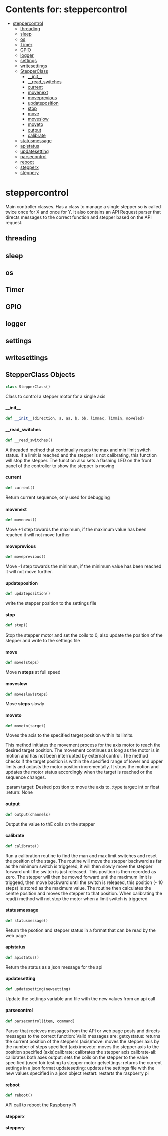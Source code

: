# Contents for: steppercontrol

* [steppercontrol](#steppercontrol)
  * [threading](#steppercontrol.threading)
  * [sleep](#steppercontrol.sleep)
  * [os](#steppercontrol.os)
  * [Timer](#steppercontrol.Timer)
  * [GPIO](#steppercontrol.GPIO)
  * [logger](#steppercontrol.logger)
  * [settings](#steppercontrol.settings)
  * [writesettings](#steppercontrol.writesettings)
  * [StepperClass](#steppercontrol.StepperClass)
    * [\_\_init\_\_](#steppercontrol.StepperClass.__init__)
    * [\_\_read\_switches](#steppercontrol.StepperClass.__read_switches)
    * [current](#steppercontrol.StepperClass.current)
    * [movenext](#steppercontrol.StepperClass.movenext)
    * [moveprevious](#steppercontrol.StepperClass.moveprevious)
    * [updateposition](#steppercontrol.StepperClass.updateposition)
    * [stop](#steppercontrol.StepperClass.stop)
    * [move](#steppercontrol.StepperClass.move)
    * [moveslow](#steppercontrol.StepperClass.moveslow)
    * [moveto](#steppercontrol.StepperClass.moveto)
    * [output](#steppercontrol.StepperClass.output)
    * [calibrate](#steppercontrol.StepperClass.calibrate)
  * [statusmessage](#steppercontrol.statusmessage)
  * [apistatus](#steppercontrol.apistatus)
  * [updatesetting](#steppercontrol.updatesetting)
  * [parsecontrol](#steppercontrol.parsecontrol)
  * [reboot](#steppercontrol.reboot)
  * [stepperx](#steppercontrol.stepperx)
  * [steppery](#steppercontrol.steppery)

<a id="steppercontrol"></a>

# steppercontrol

Main controller classes. Has a class to manage a single stepper so is called twice once for X and once for Y.
It also contains an API Request parser that directs messages to the correct function and stepper based on the
API request.

<a id="steppercontrol.threading"></a>

## threading

<a id="steppercontrol.sleep"></a>

## sleep

<a id="steppercontrol.os"></a>

## os

<a id="steppercontrol.Timer"></a>

## Timer

<a id="steppercontrol.GPIO"></a>

## GPIO

<a id="steppercontrol.logger"></a>

## logger

<a id="steppercontrol.settings"></a>

## settings

<a id="steppercontrol.writesettings"></a>

## writesettings

<a id="steppercontrol.StepperClass"></a>

## StepperClass Objects

```python
class StepperClass()
```

Class to control a stepper motor for a single axis

<a id="steppercontrol.StepperClass.__init__"></a>

#### \_\_init\_\_

```python
def __init__(direction, a, aa, b, bb, limmax, limmin, moveled)
```

<a id="steppercontrol.StepperClass.__read_switches"></a>

#### \_\_read\_switches

```python
def __read_switches()
```

A threaded method that continually reads the max and min limit switch status. If a limit is reached and
the stepper is not calibrating, this function will stop the stepper. The function also sets a flashing LED on
the front panel of the controller to show the stepper is moving

<a id="steppercontrol.StepperClass.current"></a>

#### current

```python
def current()
```

Return current sequence, only used for debugging

<a id="steppercontrol.StepperClass.movenext"></a>

#### movenext

```python
def movenext()
```

Move +1 step towards the maximum, if the maximum value has been reached it will not move further

<a id="steppercontrol.StepperClass.moveprevious"></a>

#### moveprevious

```python
def moveprevious()
```

Move -1 step towards the minimum, if the minimum value has been reached it will not move further.

<a id="steppercontrol.StepperClass.updateposition"></a>

#### updateposition

```python
def updateposition()
```

write the stepper position to the settings file

<a id="steppercontrol.StepperClass.stop"></a>

#### stop

```python
def stop()
```

Stop the stepper motor and set the coils to 0, also update the position of the stepper and write to
the settings file

<a id="steppercontrol.StepperClass.move"></a>

#### move

```python
def move(steps)
```

Move **n steps** at full speed

<a id="steppercontrol.StepperClass.moveslow"></a>

#### moveslow

```python
def moveslow(steps)
```

Move **steps** slowly

<a id="steppercontrol.StepperClass.moveto"></a>

#### moveto

```python
def moveto(target)
```

Moves the axis to the specified target position within its limits.

This method initiates the movement process for the axis motor to reach the
desired target position. The movement continues as long as the motor is in
motion and has not been interrupted by external control. The method checks
if the target position is within the specified range of lower and upper limits
and adjusts the motor position incrementally. It stops the motion and updates
the motor status accordingly when the target is reached or the sequence changes.

:param target: Desired position to move the axis to.
:type target: int or float
:return: None

<a id="steppercontrol.StepperClass.output"></a>

#### output

```python
def output(channels)
```

Output the value to thE coils on the stepper

<a id="steppercontrol.StepperClass.calibrate"></a>

#### calibrate

```python
def calibrate()
```

Run a calibration routine to find the man and max limit switches and reset the position of the stage. The
routine will move the stepper backward as far as the minimum switch is triggered, it will then slowly move the
stepper forward until the switch is just released. This position is then recorded as zero. The stepper will
then be moved forward unti the maximum limit is triggeed, then move backward until the switch is released,
this position (- 10 steps) is stored as the maximum value. The routine then calculates the centre position and
moves the stepper to that position. When calibrating the read() method will not stop the motor when a limit
switch is triggered

<a id="steppercontrol.statusmessage"></a>

#### statusmessage

```python
def statusmessage()
```

Return the psotion and stepper status in a format that can be read by the web page

<a id="steppercontrol.apistatus"></a>

#### apistatus

```python
def apistatus()
```

Return the status as a json message for the api

<a id="steppercontrol.updatesetting"></a>

#### updatesetting

```python
def updatesetting(newsetting)
```

Update the settings variable and file with the new values from an api call

<a id="steppercontrol.parsecontrol"></a>

#### parsecontrol

```python
def parsecontrol(item, command)
```

Parser that recieves messages from the API or web page posts and directs messages to the correct function:
Valid messages are:
getxystatus: returns the current position of the steppers
(axis)move: moves the stepper axis by the number of steps specified
(axix)moveto: moves the stepper axis to the position specified
(axis)calibrate: calibrates the stepper axis
calibrate-all: calibrates both axes
output: sets the coils on the stepper to the value specified (used foir testing ta stepper motor
getsettings: returns the current settings in a json format
updatesetting: updates the settings file with the new values specified in a json object
restart: restarts the raspberry pi

<a id="steppercontrol.reboot"></a>

#### reboot

```python
def reboot()
```

API call to reboot the Raspberry Pi

<a id="steppercontrol.stepperx"></a>

#### stepperx

<a id="steppercontrol.steppery"></a>

#### steppery

